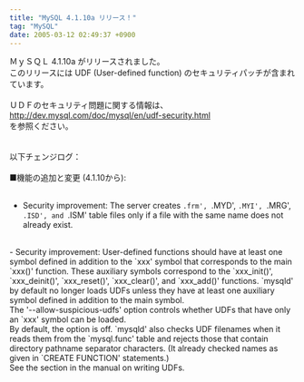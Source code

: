 ```yaml
---
title: "MySQL 4.1.10a リリース！"
tag: "MySQL"
date: 2005-03-12 02:49:37 +0900
---
```


ＭｙＳＱＬ 4.1.10a がリリースされました。<br>
このリリースには UDF (User-defined function) のセキュリティパッチが含まれています。<br>
<br>
ＵＤＦのセキュリティ問題に関する情報は、<br>
http://dev.mysql.com/doc/mysql/en/udf-security.html<br>
を参照ください。<br>
<br>
<br>
以下チェンジログ：<br>
<br>
■機能の追加と変更 (4.1.10から):<br>
<br>
- Security improvement: The server creates `.frm', `.MYD', `.MYI', `.MRG', `.ISD', and `.ISM' table files only if a file with the same name does not already exist.<br>
<br>
- Security improvement: User-defined functions should have at least one symbol defined in addition to the `xxx' symbol that corresponds to the main `xxx()' function.  These auxiliary symbols correspond to the `xxx_init()', `xxx_deinit()', `xxx_reset()', `xxx_clear()', and `xxx_add()' functions.  `mysqld' by default no longer loads UDFs unless they have at least one auxiliary symbol defined in addition to the main symbol.<br>
  The '--allow-suspicious-udfs' option controls whether UDFs that have only an `xxx' symbol can be loaded.<br>
  By default, the option is off.  `mysqld' also checks UDF filenames when it reads them from the `mysql.func' table and rejects those that contain directory pathname separator characters. (It already checked names as given in `CREATE FUNCTION' statements.)<br>
  See the section in the manual on writing UDFs.<br>
<br>
<br>
<br>
